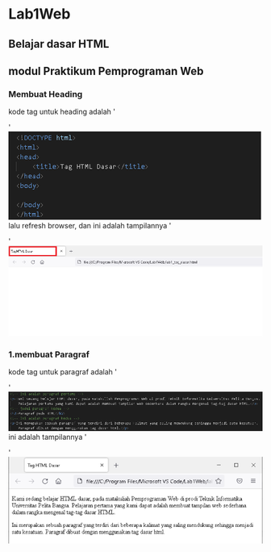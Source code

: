 # Lab1Web
## Belajar dasar HTML
## modul Praktikum Pemprograman Web
### Membuat Heading
kode tag untuk heading adalah '<p>'
![gambar](Css.png)
lalu refresh browser, dan ini adalah tampilannya '</p>'
![gambar](Ss.png)
### 1.membuat Paragraf 
kode tag untuk paragraf adalah '<p>'
![Gambar](Css1.png)  
ini adalah tampilannya '<p>'
![Gambar](Ss1.png)
